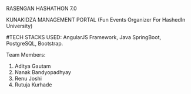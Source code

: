 RASENGAN HASHATHON 7.0

KUNAKIDZA MANAGEMENT PORTAL
(Fun Events Organizer For HashedIn University)

#TECH STACKS USED: AngularJS Framework, Java SpringBoot, PostgreSQL, Bootstrap.

Team Members:
1. Aditya Gautam
2. Nanak Bandyopadhyay
3. Renu Joshi
4. Rutuja Kurhade
